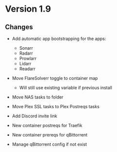# Version 1.9

## Changes

- Add automatic app bootstrapping for the apps:
  - Sonarr
  - Radarr
  - Prowlarr
  - Lidarr
  - Readarr
- Move FlareSolverr toggle to container map
  - Will still use existing variable if previous install

- Move NAS tasks to folder
- Move Plex SSL tasks to Plex Postreqs tasks
- Add Discord invite link
- New container postreqs for Traefik
- New container prereqs for qBittorrent
- Manage qBittorrent config if not exist
